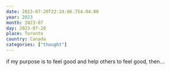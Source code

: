 ```yaml
---
date: 2023-07-20T22:24:06.754-04:00
year: 2023
month: 2023-07
day: 2023-07-20
place: Toronto
country: Canada
categories: ["thought"]
---
```

if my purpose is to feel good and help others to feel good, then…
